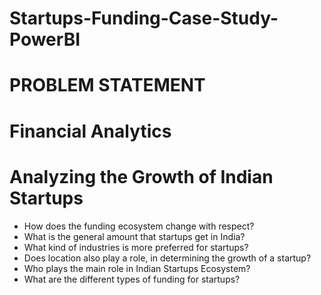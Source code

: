 # Startups-Funding-Case-Study-PowerBI

# PROBLEM STATEMENT

# Financial Analytics

# Analyzing the Growth of Indian Startups

- How does the funding ecosystem change with respect?
- What is the general amount that startups get in India?
- What kind of industries is more preferred for startups?
- Does location also play a role, in determining the growth of a startup?
- Who plays the main role in Indian Startups Ecosystem?
- What are the different types of funding for startups?
